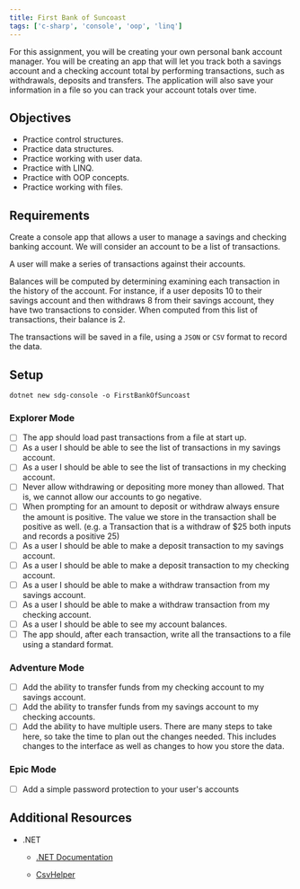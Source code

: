 ```yaml
---
title: First Bank of Suncoast
tags: ['c-sharp', 'console', 'oop', 'linq']
---
```


For this assignment, you will be creating your own personal bank account
manager. You will be creating an app that will let you track both a savings
account and a checking account total by performing transactions, such as
withdrawals, deposits and transfers. The application will also save your
information in a file so you can track your account totals over time.

## Objectives

- Practice control structures.
- Practice data structures.
- Practice working with user data.
- Practice with LINQ.
- Practice with OOP concepts.
- Practice working with files.

## Requirements

Create a console app that allows a user to manage a savings and checking banking
account. We will consider an account to be a list of transactions.

A user will make a series of transactions against their accounts.

Balances will be computed by determining examining each transaction in the history
of the account. For instance, if a user deposits 10 to their savings
account and then withdraws 8 from their savings account, they have two transactions
to consider. When computed from this list of transactions, their balance is 2.

The transactions will be saved in a file, using a `JSON` or `CSV` format to
record the data.

## Setup

```shell
dotnet new sdg-console -o FirstBankOfSuncoast
```

### Explorer Mode

- [ ] The app should load past transactions from a file at start up.
- [ ] As a user I should be able to see the list of transactions in my savings account.
- [ ] As a user I should be able to see the list of transactions in my checking account.
- [ ] Never allow withdrawing or depositing more money than allowed. That is, we
      cannot allow our accounts to go negative.
- [ ] When prompting for an amount to deposit or withdraw always ensure the
      amount is positive. The value we store in the transaction shall be
      positive as well. (e.g. a Transaction that is a withdraw of \$25 both
      inputs and records a positive 25)
- [ ] As a user I should be able to make a deposit transaction to my savings
      account.
- [ ] As a user I should be able to make a deposit transaction to my checking
      account.
- [ ] As a user I should be able to make a withdraw transaction from my savings
      account.
- [ ] As a user I should be able to make a withdraw transaction from my checking
      account.
- [ ] As a user I should be able to see my account balances.
- [ ] The app should, after each transaction, write all the transactions to a
      file using a standard format.

### Adventure Mode

- [ ] Add the ability to transfer funds from my checking account to my savings
      account.
- [ ] Add the ability to transfer funds from my savings account to my checking
      accounts.
- [ ] Add the ability to have multiple users. There are many steps to take here,
      so take the time to plan out the changes needed. This includes changes to
      the interface as well as changes to how you store the data.

### Epic Mode

- [ ] Add a simple password protection to your user's accounts

## Additional Resources

- .NET

  - [.NET Documentation](https://docs.microsoft.com/en-us/dotnet/)

  - [CsvHelper](https://joshclose.github.io/CsvHelper/getting-started)
